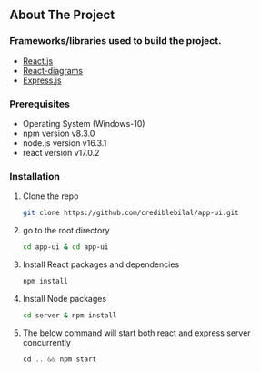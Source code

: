 

## About The Project




### Frameworks/libraries used to build the project.

- [React.js](https://reactjs.org/)
- [React-diagrams](https://github.com/projectstorm/react-diagrams)
- [Express.js](https://expressjs.com/)



### Prerequisites

- Operating System (Windows-10)
- npm version v8.3.0
- node.js version v16.3.1
- react version v17.0.2

### Installation

1. Clone the repo
   ```sh
   git clone https://github.com/crediblebilal/app-ui.git
   ```
2. go to the root directory
   ```sh
   cd app-ui & cd app-ui
   ```
2. Install React packages and dependencies
   ```sh
   npm install
   ```
3. Install Node packages
   ```sh
   cd server & npm install
   ```
4. The below command will start both react and express server concurrently
   ```js
   cd .. && npm start
   ```

